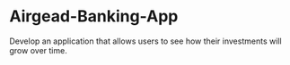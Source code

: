 # Airgead-Banking-App
Develop an application that allows users to see how their investments will grow over time. 
